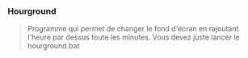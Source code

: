 ### Hourground

> Programme qui permet de changer le fond d'écran en rajoutant l'heure par dessus toute les minutes.
> Vous devez juste lancer le hourground.bat
